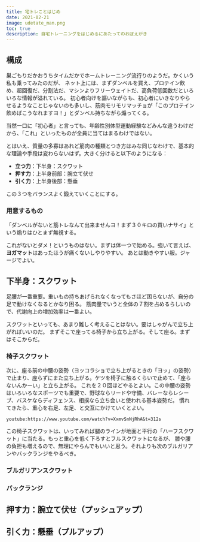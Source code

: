 ```yaml
---
title: 宅トレことはじめ
date: 2021-02-21
image: udetate_man.png
toc: true
description: 自宅トレーニングをはじめるにあたってのおぼえがき
---
```


## 構成

巣ごもりだかおうちタイムだかでホームトレーニング流行りのようだ。かくいう私も乗ってみたのだが、
ネット上には、まずダンベルを買え、プロテイン飲め、超回復だ、分割法だ、マシンよりフリーウェイトだ、高負荷低回数だといろいろな情報が溢れている。
初心者向けを謳いながらも、初心者にいきなりやらせるようなことじゃないのも多いし、筋肉モリモリマッチョが「このプロテイン飲めばこうなれますヨ！」とダンベル持ちながら煽ってくる。

当然一口に「初心者」と言っても、年齢性別体型運動経験などみんな違うわけだから、「これ」といったものが全員に当てはまるわけではない。

とはいえ、質量の多寡はあれど筋肉の種類とつき方はみな同じなわけで、基本的な理論や手段は変わらないはず。大きく分けると以下のようになる：

+ **立つ力**：下半身：スクワット
+ **押す力**：上半身前部：腕立て伏せ
+ **引く力**：上半身後部：懸垂

この３つをバランスよく鍛えていくことにする。

### 用意するもの
「ダンベルがないと筋トレなんて出来ませんヨ！まず３０キロの買いナサイ」という煽りはひとまず無視する。

これがないとダメ！というものはない。まずは体一つで始める。強いて言えば、**ヨガマット**はあったほうが痛くないしやりやすい。
あとは動きやすい服。ジャージでよい。

## 下半身：スクワット
足腰が一番重要。重いもの持ちあげられなくなってもさほど困らないが、自分の足で動けなくなるとかなり困る。
筋肉量でいうと全体の７割を占めるらしいので、代謝向上の増加効率は一番よい。

スクワットといっても、あまり難しく考えることはない。要はしゃがんで立ち上がればいいのだ。
まずそこで座ってる椅子から立ち上がる。そして座る。まずはそこからだ。

### 椅子スクワット
次に、座る前の中腰の姿勢（ヨッコラショで立ち上がるときの「ヨッ」の姿勢）で止まり、座らずにまた立ち上がる。ケツを椅子に触るくらいで止めて、「座らないんかーい」と立ち上がる。
これを２０回ほどやるとよい。この中腰の姿勢はいろいろなスポーツでも重要で、野球ならリードや守備、バレーならレシーブ、バスケならディフェンス、相撲なら立ち会いと使われる基本姿勢だ。
慣れてきたら、重心を右足、左足、と交互にかけていくとよい。

`youtube:https://www.youtube.com/watch?v=XxmvSnNjRhA&t=312s`

この椅子スクワットは、いってみれば腿のラインが地面と平行の「ハーフスクワット」に当たる。もっと重心を低く下ろすとフルスクワットになるが、
膝や腰の負担も増えるので、無理にやらんでもいいと思う。それよりも次のブルガリアンやバックランジをやるべき。

### ブルガリアンスクワット

### バックランジ

## 押す力：腕立て伏せ（プッシュアップ）

## 引く力：懸垂（プルアップ）

